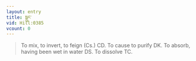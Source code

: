 ```yaml
---
layout: entry
title: སྒྲུང་
vid: Hill:0385
vcount: 0
---
```

> To mix, to invert, to feign (Cs\.) CD\. To cause to purify DK\. To absorb, having been wet in water DS\. To dissolve TC\.


